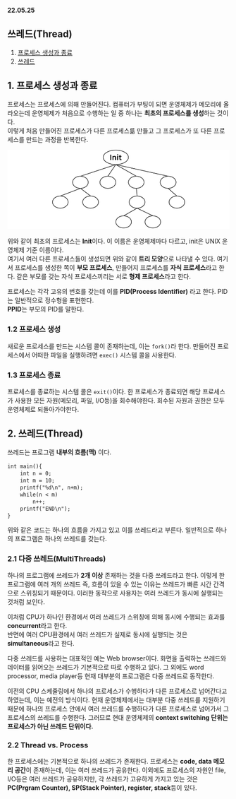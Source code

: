 __22.05.25__

## 쓰레드(Thread)
1. [프로세스 생성과 종료](프로세스-생성과-종료)
2. [쓰레드](쓰레드(Thread))


## 1. 프로세스 생성과 종료
프로세스는 프로세스에 의해 만들어진다. 컴퓨터가 부팅이 되면 운영체제가 메모리에 올라오는데 운영체제가 
처음으로 수행하는 일 중 하나는 **최초의 프로세스를 생성**하는 것이다.  
이렇게 처음 만들어진 프로세스가 다른 프로세스륾 만들고 그 프로세스가 또 다른 프로세스를 만드는 과정을 반복한다.  

![img_7.png](img_7.png)

위와 같이 최초의 프로세스는 **Init**이다. 이 이름은 운영체제마다 다르고, init은 UNIX 운영체제 기준 이름이다.  
여기서 여러 다른 프로세스들이 생성되면 위와 같이 **트리 모양**으로 나타낼 수 있다. 여기서 프로세스를 생성한 쪽이 **부모 프로세스**, 만들어지 프로세스를 **자식 프로세스**라고 한다.
같은 부모를 갖는 자식 프로세스끼리는 서로 **형제 프로세스**라고 한다.  

프로세스는 각각 고유의 번호를 갖는데 이를 **PID(Process Identifier)** 라고 한다. PID는 일반적으로 정수형을 표현한다.  
**PPID**는 부모의 PID를 말한다.

### 1.2 프로세스 생성
새로운 프로세스를 만드는 시스템 콜이 존재하는데, 이는 `fork()`라 한다. 만들어진 프로세스에서 어떠한 파일을 실행하려면 `exec()` 시스템 콜을 사용한다.

### 1.3 프로세스 종료
프로세스를 종료하는 시스템 콜은 `exit()`이다. 한 프로세스가 종료되면 해당 프로세스가 사용한 모든 자원(메모리, 파일, I/O등)을 회수해야한다. 회수된 자원과 권한은 모두 운영체제로 되돌아가야한다.

## 2. 쓰레드(Thread)
쓰레드는 프로그램 **내부의 흐름(맥)** 이다.

```
int main(){
    int n = 0;
    int m = 10;
    printf("%d\n", n+m);
    while(n < m)
        n++;
    printf("END\n");
}
```

위와 같은 코드는 하나의 흐름을 가지고 있고 이를 쓰레드라고 부른다. 일반적으로 하나의 프로그램은 하나의 쓰레드를 갖는다.

### 2.1 다중 쓰레드(MultiThreads)
하나의 프로그램에 쓰레드가 **2개 이상** 존재하는 것을 다중 쓰레드라고 한다. 이렇게 한 프로그램에 여러 개의 쓰레드 즉, 흐름이 있을 수 있는 이유는 쓰레드가 빠른 시간 간격으로 스위칭되기 때문이다. 이러한 동작으로 사용자는 여러 쓰레드가 동시에 실행되는 것처럼 보인다.  

이처럼 CPU가 하나인 환경에서 여러 쓰레드가 스위칭에 의해 동시에 수행되는 효과를 **concurrent**라고 한다.  
반면에 여러 CPU환경에서 여러 쓰레드가 실제로 동시에 실행되는 것은 **simultaneous**라고 한다.

다중 쓰레드를 사용하는 대표적인 예는 Web browser이다. 화면을 출력하는 쓰레드와 데이터를 읽어오는 쓰레드가 기본적으로 따로 수행하고 있다. 그 외에도 word processor, media player등 현재 대부분의 프로그램은 다중 쓰레드로 동작한다. 

이전의 CPU 스케줄링에서 하나의 프로세스가 수행하다가 다른 프로세스로 넘어간다고 하였는데, 이는 예전의 방식이다. 현재 운영체제에서는 대부분 다중 쓰레드를 지원하기 때문에 하나의 프로세스 안에서 여러 쓰레드를 수행하다가 다른 프로세스로 넘어가서 그 프로세스의 쓰레드를 수행한다. 그러므로 현대 운영체제의 **context switching 단위는 프로세스가 아닌 쓰레드 단위이다.**


### 2.2 Thread vs. Process
한 프로세스에는 기본적으로 하나의 쓰레드가 존재한다. 프로세스는 **code, data 메모리 공간**이 존재하는데, 이는 여러 쓰레드가 공유한다. 이외에도 프로세스의 자원인 file, I/O등은 여러 쓰레드가 공유하지만, 각 쓰레드가 고유하게 가지고 있는 것은 **PC(Prgram Counter), SP(Stack Pointer), register, stack**등이 있다.